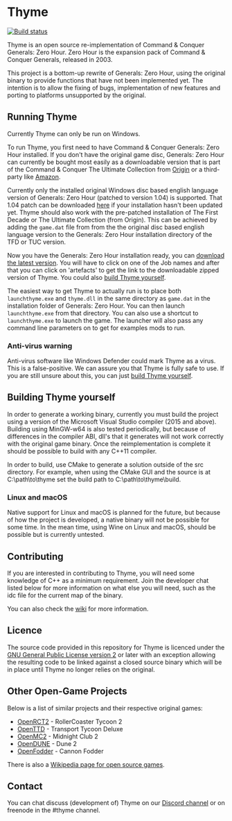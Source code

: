 # Thyme

[![Build status](https://ci.appveyor.com/api/projects/status/thd1as29wfnkh586?svg=true)](https://ci.appveyor.com/project/AdamMondez/thyme)

Thyme is an open source re-implementation of Command & Conquer Generals: Zero Hour. Zero Hour is the expansion pack of Command & Conquer Generals, released in 2003.

This project is a bottom-up rewrite of Generals: Zero Hour,
using the original binary to provide functions that have not been implemented yet.
The intention is to allow the fixing of bugs, implementation of new
features and porting to platforms unsupported by the original.

## Running Thyme

Currently Thyme can only be run on Windows.

To run Thyme, you first need to have Command & Conquer Generals: Zero Hour installed. If you don't have the original game disc, Generals: Zero Hour can currently be bought most easily as a downloadable version that is part of the Command & Conquer The Ultimate Collection from [Origin](https://www.origin.com/en-us/store/command-and-conquer/command-and-conquer-the-ultimate-collection/ultimate-collection) or a third-party like [Amazon](https://www.amazon.com/Command-Conquer-Ultimate-Collection-PC/dp/B0095C0I4W).

Currently only the installed original Windows disc based english language version of Generals: Zero Hour (patched to version 1.04) is supported. That 1.04 patch can be downloaded [here](ftp.ea.com/pub/eapacific/generals/generalszh/DownloadablePatches/GeneralsZH-104-english.exe) if your installation hasn't been updated yet. Thyme should also work with the pre-patched installation of The First Decade or The Ultimate Collection (from Origin). This can be achieved by adding the `game.dat` file from from the the original disc based english language version to the Generals: Zero Hour installation directory of the TFD or TUC version.

Now you have the Generals: Zero Hour installation ready, you can [download the latest version](https://ci.appveyor.com/project/AdamMondez/thyme). You will have to click on one of the Job names and after that you can click on 'artefacts' to get the link to the downloadable zipped version of Thyme. You could also [build Thyme yourself](#building-thyme-yourself).

The easiest way to get Thyme to actually run is to place both `launchthyme.exe` and `thyme.dll` in the same directory as `game.dat` in the installation folder of Generals: Zero Hour. You can then launch `launchthyme.exe` from that directory. You can also use a shortcut to `launchthyme.exe` to launch the game. The launcher will also pass any command line parameters on to get for examples mods to run.

### Anti-virus warning

Anti-virus software like Windows Defender could mark Thyme as a virus. This is a false-positive. We can assure you that Thyme is fully safe to use. If you are still unsure about this, you can just [build Thyme yourself](#building-thyme-yourself).

## Building Thyme yourself

In order to generate a working binary, currently you must build the project using
a version of the Microsoft Visual Studio compiler (2015 and above). Building using MinGW-w64
is also tested periodically, but because of differences in the compiler ABI, dll's that it generates
will not work correctly with the original game binary. Once the reimplementation is complete
it should be possible to build with any C++11 compiler.
 
In order to build, use CMake to generate a solution outside of the src directory.
For example, when using the CMake GUI and the source is at C:\path\to\thyme set the build
path to C:\path\to\thyme\build.

### Linux and macOS

Native support for Linux and macOS is planned for the future, but because of how
the project is developed, a native binary will not be possible for some time.
In the mean time, using Wine on Linux and macOS, should be possible but
is currently untested.

## Contributing

If you are interested in contributing to Thyme, you will need some knowledge of C++
as a minimum requirement. Join the developer chat listed below for more information on
what else you will need, such as the idc file for the current map of the binary.

You can also check the [wiki](https://github.com/TheAssemblyArmada/Thyme/wiki) for more information.

## Licence

The source code provided in this repository for
Thyme is licenced under the [GNU General Public License version 2](https://www.gnu.org/licenses/old-licenses/gpl-2.0.html)
or later with an exception allowing the resulting code to be linked against a closed source
binary which will be in place until Thyme no longer relies on the original.

## Other Open-Game Projects

Below is a list of similar projects and their respective original games:

 * [OpenRCT2](https://github.com/OpenRCT2/OpenRCT2) - RollerCoaster Tycoon 2
 * [OpenTTD](https://www.openttd.org/) - Transport Tycoon Deluxe
 * [OpenMC2](https://github.com/LRFLEW/OpenMC2) - Midnight Club 2
 * [OpenDUNE](https://github.com/OpenDUNE/OpenDUNE) - Dune 2
 * [OpenFodder](https://github.com/OpenFodder/openfodder) - Cannon Fodder

There is also a [Wikipedia page for open source games](https://en.wikipedia.org/wiki/List_of_open-source_video_games).

## Contact

You can chat discuss (development of) Thyme on our [Discord channel](https://discord.gg/YhdMbvD) or on freenode in the #thyme channel.
